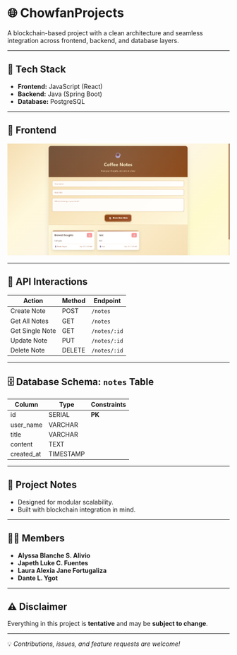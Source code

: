 # 🌐 ChowfanProjects  
A blockchain-based project with a clean architecture and seamless integration across frontend, backend, and database layers.  

---

## 🚀 Tech Stack
- **Frontend:** JavaScript (React)  
- **Backend:** Java (Spring Boot)  
- **Database:** PostgreSQL  

---

## 🎨 Frontend
![App Screenshot](frontend/src/assets/UI.png)


---

## 🔗 API Interactions

| Action         | Method  | Endpoint        |
|----------------|---------|-----------------|
| Create Note    | POST    | `/notes`        |
| Get All Notes  | GET     | `/notes`        |
| Get Single Note| GET     | `/notes/:id`    |
| Update Note    | PUT     | `/notes/:id`    |
| Delete Note    | DELETE  | `/notes/:id`    |

---

## 🗄️ Database Schema: `notes` Table  

| Column      | Type      | Constraints |
|-------------|-----------|-------------|
| id          | SERIAL    | **PK**      |
| user_name   | VARCHAR   |             |
| title       | VARCHAR   |             |
| content     | TEXT      |             |
| created_at  | TIMESTAMP |             |

---

## 📌 Project Notes
- Designed for modular scalability.  
- Built with blockchain integration in mind.  

---

## 👩‍💻 Members
- **Alyssa Blanche S. Alivio**  
- **Japeth Luke C. Fuentes**  
- **Laura Alexia Jane Fortugaliza**  
- **Dante L. Ygot**  

---

## ⚠️ Disclaimer
Everything in this project is **tentative** and may be **subject to change**.  

---
💡 *Contributions, issues, and feature requests are welcome!*
